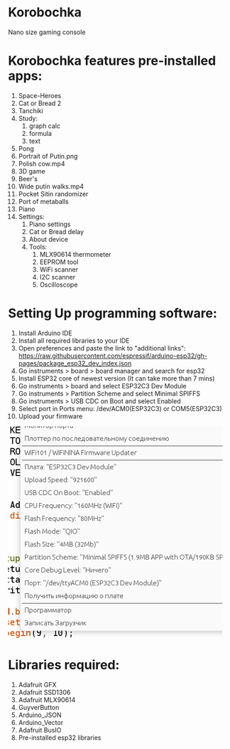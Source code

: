 # Korobochka
Nano size gaming console

# Korobochka features pre-installed apps:
  1. Space-Heroes
  2. Cat or Bread 2
  3. Tanchiki
  5. Study:
      1. graph calc
      2. formula
      3. text
  6. Pong
  7. Portrait of Putin.png
  8. Polish cow.mp4
  9. 3D game
  10. Beer's
  11. Wide putin walks.mp4
  12. Pocket Sitin randomizer
  13. Port of metaballs
  14. Piano
  15. Settings:
      1. Piano settings
      2. Cat or Bread delay
      3. About device
      4. Tools:
          1. MLX90614 thermometer
          2. EEPROM tool
          3. WiFi scanner
          4. I2C scanner
          5. Oscilloscope

# Setting Up programming software:

  1. Install Arduino IDE
  2. Install all required libraries to your IDE
  3. Open preferences and paste the link to "additional links":
    https://raw.githubusercontent.com/espressif/arduino-esp32/gh-pages/package_esp32_dev_index.json
  4. Go instruments > board > board manager and search for esp32
  5. Install ESP32 core of newest version (It can take more than 7 mins)
  6. Go instruments > board and select ESP32C3 Dev Module
  7. Go instruments > Partition Scheme and select Minimal SPIFFS
  8. Go instruments > USB CDC on Boot and select Enabled
  9. Select port in Ports menu: /dev/ACM0(ESP32C3) or COM5(ESP32C3)
  10. Upload your firmware

  ![Right settings](https://github.com/efim-sys/Korobochka/raw/main/settings.png "Make sure yuo have same settings")

# Libraries required:
  1. Adafruit GFX
  2. Adafruit SSD1306
  3. Adafruit MLX90614
  4. GuyverButton
  5. Arduino_JSON
  6. Arduino_Vector
  7. Adafruit BusIO
  8. Pre-installed esp32 libraries

